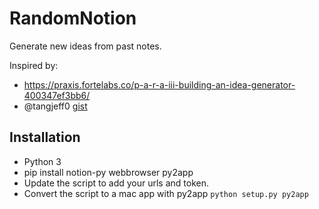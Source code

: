 # RandomNotion
Generate new ideas from past notes.

Inspired by:
* https://praxis.fortelabs.co/p-a-r-a-iii-building-an-idea-generator-400347ef3bb6/
* @tangjeff0 [gist](https://gist.github.com/tangjeff0/0c218350dbfb9e1d88644ae777240167)

## Installation
* Python 3
* pip install notion-py webbrowser py2app
* Update the script to add your urls and token.
* Convert the script to a mac app with py2app `python setup.py py2app`
